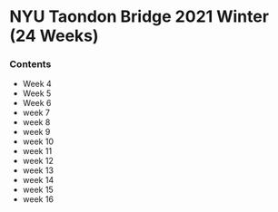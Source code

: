 # NYU Taondon Bridge 2021 Winter (24 Weeks) 


### Contents
- Week 4
- Week 5
- Week 6
- week 7
- week 8
- week 9
- week 10
- week 11
- week 12
- week 13
- week 14
- week 15
- week 16